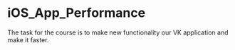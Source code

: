 # iOS_App_Performance

The task for the course is to make new functionality our VK application and make it faster.
